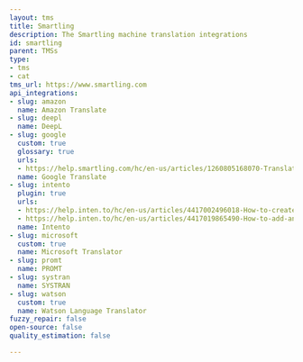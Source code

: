 ```yaml
---
layout: tms
title: Smartling
description: The Smartling machine translation integrations
id: smartling
parent: TMSs
type:
- tms
- cat
tms_url: https://www.smartling.com
api_integrations:
- slug: amazon
  name: Amazon Translate
- slug: deepl
  name: DeepL
- slug: google
  custom: true
  glossary: true
  urls:
  - https://help.smartling.com/hc/en-us/articles/1260805168070-Translating-with-Google-AutoML
  name: Google Translate
- slug: intento
  plugin: true
  urls:
  - https://help.inten.to/hc/en-us/articles/4417002496018-How-to-create-an-MT-profile-in-your-Smartling-account
  - https://help.inten.to/hc/en-us/articles/4417019865490-How-to-add-an-MT-profile-to-the-workflow-in-your-Smartling-project-
  name: Intento
- slug: microsoft
  custom: true
  name: Microsoft Translator
- slug: promt
  name: PROMT
- slug: systran
  name: SYSTRAN
- slug: watson
  custom: true
  name: Watson Language Translator
fuzzy_repair: false
open-source: false
quality_estimation: false

---
```


